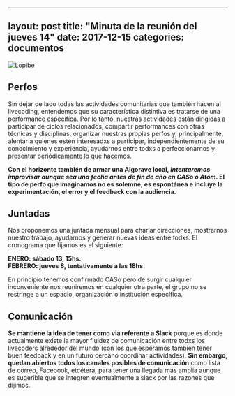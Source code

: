 
---
layout: post
title: "Minuta de la reunión del jueves 14"
date: 2017-12-15
categories: documentos
---

![Lopibe](https://github.com/livecodear/livecodear.github.io/blob/master/assets/lopibe.jpg)

## Perfos  
Sin dejar de lado todas las actividades comunitarias que también hacen al livecoding, entendemos que su característica distintiva es tratarse de una performance específica.  Por lo tanto, nuestras actividades están dirigidas a participar de ciclos relacionados, compartir performances con otras técnicas y disciplinas, organizar nuestras propias perfos y, principalmente, alentar a quienes estén interesadxs a participar, independientemente de su conocimiento y experiencia, ayudarnos entre todxs a perfeccionarnos y presentar periódicamente lo que hacemos.  

**Con el horizonte también de armar una Algorave local, _intentaremos improvisar aunque sea una fecha antes de fin de año en CASo o Atom_.  El tipo de perfo que imaginamos no es solemne, es espontánea e incluye la experimentación, el error y el feedback con la audiencia.**  

## Juntadas  
Nos proponemos una juntada mensual para charlar direcciones, mostrarnos nuestro trabajo, ayudarnos y generar nuevas ideas entre todxs.  El cronograma que fijamos es el siguiente:  
  
**ENERO: sábado 13, 15hs.  
FEBRERO: jueves 8, tentativamente a las 18hs.**  

En principio tenemos confirmado CASo pero de surgir cualquier inconveniente nos reuniremos en cualquier otra parte, el grupo no se restringe a un espacio, organización o institución específica. 

## Comunicación  
**Se mantiene la idea de tener como via referente a Slack** porque es donde actualmente existe la mayor fluidez de comunicación entre todxs los livecoders alrededor del mundo (con los que esperamos también tener buen feedback y en un futuro cercano coordinar actividades).  **Sin embargo, quedan abiertos todos los canales posibles de comunicación** como lista de correo, Facebook, etcétera, para tener una llegada más amplia aunque es sugerible que se integren eventualmente a slack por las razones que dijimos.

